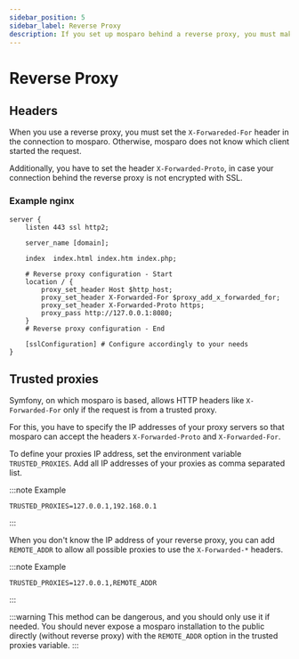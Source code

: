 ```yaml
---
sidebar_position: 5
sidebar_label: Reverse Proxy
description: If you set up mosparo behind a reverse proxy, you must make some special adjustments.
---
```


# Reverse Proxy

## Headers

When you use a reverse proxy, you must set the `X-Forwareded-For` header in the connection to mosparo. Otherwise, mosparo does not know which client started the request.

Additionally, you have to set the header `X-Forwarded-Proto`, in case your connection behind the reverse proxy is not encrypted with SSL.

### Example nginx
```editorconfig
server {
    listen 443 ssl http2;

    server_name [domain];

    index  index.html index.htm index.php;

    # Reverse proxy configuration - Start
    location / {
        proxy_set_header Host $http_host;
        proxy_set_header X-Forwarded-For $proxy_add_x_forwarded_for;
        proxy_set_header X-Forwarded-Proto https;
        proxy_pass http://127.0.0.1:8080;
    }
    # Reverse proxy configuration - End

    [sslConfiguration] # Configure accordingly to your needs
}
```

## Trusted proxies

Symfony, on which mosparo is based, allows HTTP headers like `X-Forwarded-For` only if the request is from a trusted proxy.

For this, you have to specify the IP addresses of your proxy servers so that mosparo can accept the headers `X-Forwarded-Proto` and `X-Forwarded-For`.

To define your proxies IP address, set the environment variable `TRUSTED_PROXIES`. Add all IP addresses of your proxies as comma separated list.

:::note Example
```
TRUSTED_PROXIES=127.0.0.1,192.168.0.1
```
:::

When you don't know the IP address of your reverse proxy, you can add `REMOTE_ADDR` to allow all possible proxies to use the `X-Forwarded-*` headers.

:::note Example
```
TRUSTED_PROXIES=127.0.0.1,REMOTE_ADDR
```
:::

:::warning
This method can be dangerous, and you should only use it if needed. You should never expose a mosparo installation to the public directly (without reverse proxy) with the `REMOTE_ADDR` option in the trusted proxies variable.
:::